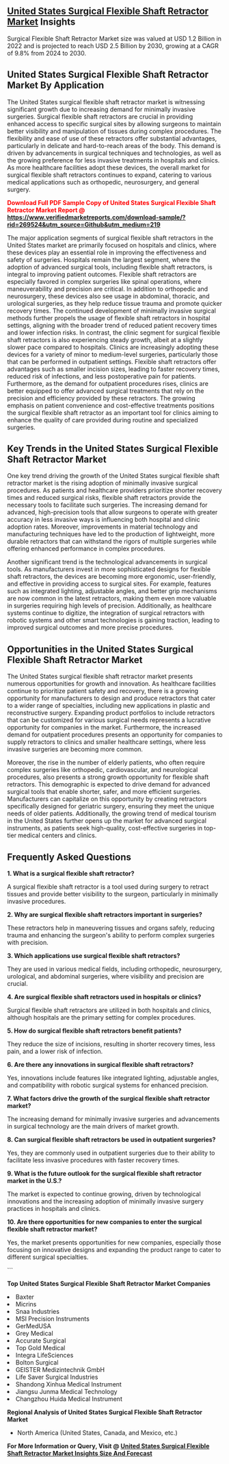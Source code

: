 <h2><a href="https://www.verifiedmarketreports.com/download-sample/?rid=269524&amp;utm_source=Github&amp;utm_medium=219" target="_blank">United States Surgical Flexible Shaft Retractor Market</a> Insights</h2><p>Surgical Flexible Shaft Retractor Market size was valued at USD 1.2 Billion in 2022 and is projected to reach USD 2.5 Billion by 2030, growing at a CAGR of 9.8% from 2024 to 2030.</p><p> <h2>United States Surgical Flexible Shaft Retractor Market By Application</h2> <p>The United States surgical flexible shaft retractor market is witnessing significant growth due to increasing demand for minimally invasive surgeries. Surgical flexible shaft retractors are crucial in providing enhanced access to specific surgical sites by allowing surgeons to maintain better visibility and manipulation of tissues during complex procedures. The flexibility and ease of use of these retractors offer substantial advantages, particularly in delicate and hard-to-reach areas of the body. This demand is driven by advancements in surgical techniques and technologies, as well as the growing preference for less invasive treatments in hospitals and clinics. As more healthcare facilities adopt these devices, the overall market for surgical flexible shaft retractors continues to expand, catering to various medical applications such as orthopedic, neurosurgery, and general surgery. <strong><p><span class=""><span style="color: #ff0000;"><strong>Download Full PDF Sample Copy of United States Surgical Flexible Shaft Retractor Market Report</strong> @ </span><a href="https://www.verifiedmarketreports.com/download-sample/?rid=269524&amp;utm_source=Github&amp;utm_medium=219" target="_blank">https://www.verifiedmarketreports.com/download-sample/?rid=269524&amp;utm_source=Github&amp;utm_medium=219</a></span></p></strong> The major application segments of surgical flexible shaft retractors in the United States market are primarily focused on hospitals and clinics, where these devices play an essential role in improving the effectiveness and safety of surgeries. Hospitals remain the largest segment, where the adoption of advanced surgical tools, including flexible shaft retractors, is integral to improving patient outcomes. Flexible shaft retractors are especially favored in complex surgeries like spinal operations, where maneuverability and precision are critical. In addition to orthopedic and neurosurgery, these devices also see usage in abdominal, thoracic, and urological surgeries, as they help reduce tissue trauma and promote quicker recovery times. The continued development of minimally invasive surgical methods further propels the usage of flexible shaft retractors in hospital settings, aligning with the broader trend of reduced patient recovery times and lower infection risks. In contrast, the clinic segment for surgical flexible shaft retractors is also experiencing steady growth, albeit at a slightly slower pace compared to hospitals. Clinics are increasingly adopting these devices for a variety of minor to medium-level surgeries, particularly those that can be performed in outpatient settings. Flexible shaft retractors offer advantages such as smaller incision sizes, leading to faster recovery times, reduced risk of infections, and less postoperative pain for patients. Furthermore, as the demand for outpatient procedures rises, clinics are better equipped to offer advanced surgical treatments that rely on the precision and efficiency provided by these retractors. The growing emphasis on patient convenience and cost-effective treatments positions the surgical flexible shaft retractor as an important tool for clinics aiming to enhance the quality of care provided during routine and specialized surgeries. <h2>Key Trends in the United States Surgical Flexible Shaft Retractor Market</h2> <p>One key trend driving the growth of the United States surgical flexible shaft retractor market is the rising adoption of minimally invasive surgical procedures. As patients and healthcare providers prioritize shorter recovery times and reduced surgical risks, flexible shaft retractors provide the necessary tools to facilitate such surgeries. The increasing demand for advanced, high-precision tools that allow surgeons to operate with greater accuracy in less invasive ways is influencing both hospital and clinic adoption rates. Moreover, improvements in material technology and manufacturing techniques have led to the production of lightweight, more durable retractors that can withstand the rigors of multiple surgeries while offering enhanced performance in complex procedures.</p> <p>Another significant trend is the technological advancements in surgical tools. As manufacturers invest in more sophisticated designs for flexible shaft retractors, the devices are becoming more ergonomic, user-friendly, and effective in providing access to surgical sites. For example, features such as integrated lighting, adjustable angles, and better grip mechanisms are now common in the latest retractors, making them even more valuable in surgeries requiring high levels of precision. Additionally, as healthcare systems continue to digitize, the integration of surgical retractors with robotic systems and other smart technologies is gaining traction, leading to improved surgical outcomes and more precise procedures.</p> <h2>Opportunities in the United States Surgical Flexible Shaft Retractor Market</h2> <p>The United States surgical flexible shaft retractor market presents numerous opportunities for growth and innovation. As healthcare facilities continue to prioritize patient safety and recovery, there is a growing opportunity for manufacturers to design and produce retractors that cater to a wider range of specialties, including new applications in plastic and reconstructive surgery. Expanding product portfolios to include retractors that can be customized for various surgical needs represents a lucrative opportunity for companies in the market. Furthermore, the increased demand for outpatient procedures presents an opportunity for companies to supply retractors to clinics and smaller healthcare settings, where less invasive surgeries are becoming more common.</p> <p>Moreover, the rise in the number of elderly patients, who often require complex surgeries like orthopedic, cardiovascular, and neurological procedures, also presents a strong growth opportunity for flexible shaft retractors. This demographic is expected to drive demand for advanced surgical tools that enable shorter, safer, and more efficient surgeries. Manufacturers can capitalize on this opportunity by creating retractors specifically designed for geriatric surgery, ensuring they meet the unique needs of older patients. Additionally, the growing trend of medical tourism in the United States further opens up the market for advanced surgical instruments, as patients seek high-quality, cost-effective surgeries in top-tier medical centers and clinics.</p> <h2>Frequently Asked Questions</h2> <p><strong>1. What is a surgical flexible shaft retractor?</strong></p> <p>A surgical flexible shaft retractor is a tool used during surgery to retract tissues and provide better visibility to the surgeon, particularly in minimally invasive procedures.</p> <p><strong>2. Why are surgical flexible shaft retractors important in surgeries?</strong></p> <p>These retractors help in maneuvering tissues and organs safely, reducing trauma and enhancing the surgeon's ability to perform complex surgeries with precision.</p> <p><strong>3. Which applications use surgical flexible shaft retractors?</strong></p> <p>They are used in various medical fields, including orthopedic, neurosurgery, urological, and abdominal surgeries, where visibility and precision are crucial.</p> <p><strong>4. Are surgical flexible shaft retractors used in hospitals or clinics?</strong></p> <p>Surgical flexible shaft retractors are utilized in both hospitals and clinics, although hospitals are the primary setting for complex procedures.</p> <p><strong>5. How do surgical flexible shaft retractors benefit patients?</strong></p> <p>They reduce the size of incisions, resulting in shorter recovery times, less pain, and a lower risk of infection.</p> <p><strong>6. Are there any innovations in surgical flexible shaft retractors?</strong></p> <p>Yes, innovations include features like integrated lighting, adjustable angles, and compatibility with robotic surgical systems for enhanced precision.</p> <p><strong>7. What factors drive the growth of the surgical flexible shaft retractor market?</strong></p> <p>The increasing demand for minimally invasive surgeries and advancements in surgical technology are the main drivers of market growth.</p> <p><strong>8. Can surgical flexible shaft retractors be used in outpatient surgeries?</strong></p> <p>Yes, they are commonly used in outpatient surgeries due to their ability to facilitate less invasive procedures with faster recovery times.</p> <p><strong>9. What is the future outlook for the surgical flexible shaft retractor market in the U.S.?</strong></p> <p>The market is expected to continue growing, driven by technological innovations and the increasing adoption of minimally invasive surgery practices in hospitals and clinics.</p> <p><strong>10. Are there opportunities for new companies to enter the surgical flexible shaft retractor market?</strong></p> <p>Yes, the market presents opportunities for new companies, especially those focusing on innovative designs and expanding the product range to cater to different surgical specialties.</p> ```</p><p><strong>Top United States Surgical Flexible Shaft Retractor Market Companies</strong></p><div data-test-id=""><p><li>Baxter</li><li> Micrins</li><li> Snaa Industries</li><li> MSI Precision Instruments</li><li> GerMedUSA</li><li> Grey Medical</li><li> Accurate Surgical</li><li> Top Gold Medical</li><li> Integra LifeSciences</li><li> Bolton Surgical</li><li> GEISTER Medizintechnik GmbH</li><li> Life Saver Surgical Industries</li><li> Shandong Xinhua Medical Instrument</li><li> Jiangsu Junma Medical Technology</li><li> Changzhou Huida Medical Instrument</li></p><div><strong>Regional Analysis of&nbsp;United States Surgical Flexible Shaft Retractor Market</strong></div><ul><li dir="ltr"><p dir="ltr">North America&nbsp;(United States, Canada, and Mexico, etc.)</p></li></ul><p><strong>For More Information or Query, Visit @&nbsp;</strong><strong><a href="https://www.verifiedmarketreports.com/product/surgical-flexible-shaft-retractor-market/?utm_source=Github&amp;utm_medium=219" target="_blank">United States Surgical Flexible Shaft Retractor Market Insights Size And Forecast</a></strong></p></div>
